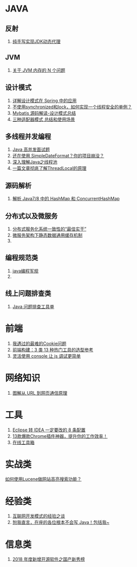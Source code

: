 # JAVA
## 反射
1. [纯手写实现JDK动态代理](https://mp.weixin.qq.com/s?__biz=MjM5NzMyMjAwMA==&mid=2651482922&idx=2&sn=db4baf34d51f311fc80533f80921c832&chksm=bd2507558a528e437ab76a316163dd8b58a18b8dcf1061eff398e16ec2e8a695bf252dc11af6&mpshare=1&scene=1&srcid=&key=b29fbb831ffce04c2fe07efaeedd50b3bc1a1f1f6252cdf60c7d6c90661e5eb1d623e5b297cc4b2e89bd325b2c55154691c70d4a951ef166c3369334cc5da13700861a116a4a661ee2c46e94914191be&ascene=1&uin=MTQwNzUzNTMxMw%3D%3D&devicetype=Windows+10&version=62060739&lang=zh_CN&pass_ticket=Xc7DnWO9MoB2BpfYFb6ler%2BtxWgurWHK7%2Bt%2BDigmcce4DFAokajNhJwjLSmY3L5F)
## JVM
1. [关于 JVM 内存的 N 个问题](https://mp.weixin.qq.com/s?__biz=MjM5NzMyMjAwMA==&mid=2651482823&idx=1&sn=cd623fbfa900f1217b34d34f980b2e82&chksm=bd2506b88a528faea643840bb2613ae67252085c24faaba2359006cc37335dc4fe042f1ca66d&mpshare=1&scene=1&srcid=&key=b3428d2c029cbd733122928cf593fb084db3b7d81e85f2ef9075e4ae1c2619842282c3ae9be550759ebaa943d1c366b6a6915e640e945e15b6b58cea6116a18eeb8121d99098ffcd756fae72f2fa4de7&ascene=1&uin=MTQwNzUzNTMxMw%3D%3D&devicetype=Windows+10&version=62060739&lang=zh_CN&pass_ticket=Xc7DnWO9MoB2BpfYFb6ler%2BtxWgurWHK7%2Bt%2BDigmcce4DFAokajNhJwjLSmY3L5F)
## 设计模式
1. [详解设计模式在 Spring 中的应用](https://mp.weixin.qq.com/s?__biz=MjM5NzMyMjAwMA==&mid=2651483036&idx=1&sn=15c35cb5bef04224a33e8f7b0307876f&chksm=bd2507e38a528ef5ca126b9cb77c86b111fdb632d7707d1ab62c9ef0f85b8acd293ee110b650&mpshare=1&scene=1&srcid=&key=b29fbb831ffce04c4cdfb362b8e734fb47c31d9d5b18276574d92684193b69e95349f707e23fb2ce88489727de5b412cba5e93b51746436d17546738f12a86f33fbb79be3da7a3c174be7df82f05b06e&ascene=1&uin=MTQwNzUzNTMxMw%3D%3D&devicetype=Windows+10&version=62060739&lang=zh_CN&pass_ticket=Xc7DnWO9MoB2BpfYFb6ler%2BtxWgurWHK7%2Bt%2BDigmcce4DFAokajNhJwjLSmY3L5F)
2. [不使用synchronized和lock，如何实现一个线程安全的单例？](https://mp.weixin.qq.com/s?__biz=MzI3NzE0NjcwMg==&mid=2650123351&idx=2&sn=2dfcf0c8b25a4c5172813443f1bffb66&chksm=f36bb176c41c3860fa4a6bb44ccb3afd7c54cfcb2fec8919a83ad3f5d4ec0dbf5af2df73f89a&mpshare=1&scene=1&srcid=&key=cb077656fa10b4ebdb3bfb411d279f9484b88ebdc7cecfa2d4adf00c33177baa8aa4fdf03bc7027d15592bfbc63160b0704319cc957d59dc37fe1de317b683ebaae3d77507de0ea3c3b9b8dd4b0d7936&ascene=1&uin=MTQwNzUzNTMxMw%3D%3D&devicetype=Windows+10&version=62060739&lang=zh_CN&pass_ticket=Xc7DnWO9MoB2BpfYFb6ler%2BtxWgurWHK7%2Bt%2BDigmcce4DFAokajNhJwjLSmY3L5F)
3. [Mybatis 源码解读-设计模式总结](https://mp.weixin.qq.com/s?__biz=MjM5NzMyMjAwMA==&mid=2651483578&idx=1&sn=a9839068a549836756078337ed7649e8&chksm=bd2501c58a5288d31868b1b43f5f12f20276a73d934145a6756832e59bcecf00383103a0b7a5&mpshare=1&scene=1&srcid=&key=0a01442925ed28a13699a37f9c7e6a47bc30c1478625c04e876ee83adce821d2c9ad1477543a16dc8b904a0b6b5153175e70a0aabe0c2cec442fad8f8be27b92f73a11f22a7a65e1532d03c04e10ff22&ascene=1&uin=MTQwNzUzNTMxMw%3D%3D&devicetype=Windows+10&version=6206081f&lang=zh_CN&pass_ticket=zdC4eWns9%2Fik36Wsd94nGNI9boBAhCsU4YfiMNisl2jjhKbM0FFSPLKhdnLde3L7)
4. [三种适配器模式 总结和使用场景](https://www.cnblogs.com/zhaoxinshanwei/p/8867521.html)
## 多线程并发编程
1. [Java 高并发面试题](https://mp.weixin.qq.com/s?__biz=MjM5NzMyMjAwMA==&mid=2651483297&idx=1&sn=f99740bbefc5ec32223fa6936d4d323f&chksm=bd2500de8a5289c8bab5a8d69f4126b9de5c6a86fe774f62f1dfdfb30ab292cd864811fe8647&mpshare=1&scene=1&srcid=&key=b29fbb831ffce04ccf103f86eb07064f404a22912755843fb09d2ac47227ea4892d9b9f3b1458ebc8c02f9ed1d66a459c28c0c1c78ae0e01aab6c2401d5f95da2c95a0f94303de86bc64304c501c14f0&ascene=1&uin=MTQwNzUzNTMxMw%3D%3D&devicetype=Windows+10&version=62060739&lang=zh_CN&pass_ticket=Xc7DnWO9MoB2BpfYFb6ler%2BtxWgurWHK7%2Bt%2BDigmcce4DFAokajNhJwjLSmY3L5F)
2. [还在使用 SimpleDateFormat？你的项目崩没？](https://mp.weixin.qq.com/s?__biz=MzUzMTA2NTU2Ng==&mid=2247486677&idx=1&sn=0f43474dfbe35943b33ab02dc29cd1a1&chksm=fa497364cd3efa725f2f3940e5ed7b27539de31f8ac3d55e34110ac85e4381170e71da1dcaf9&mpshare=1&scene=1&srcid=&key=a3b354082d2b5a696265c6289d8ad6d4bd6c7e762c4a8308c249d460c91a27adf2c0318c0a3a551d5a8b9f78a21a82ceb10056c2c5b1b9d4a986a5cd253b0968fc446e68ed15a93175f2b15d21bb8841&ascene=1&uin=MTQwNzUzNTMxMw%3D%3D&devicetype=Windows+10&version=62060739&lang=zh_CN&pass_ticket=Xc7DnWO9MoB2BpfYFb6ler%2BtxWgurWHK7%2Bt%2BDigmcce4DFAokajNhJwjLSmY3L5F)
3. [深入理解Java之线程池](https://mp.weixin.qq.com/s?__biz=MzUzMjA2NDU2OQ==&mid=2247487120&idx=1&sn=74a232509519667b3d6dc4e72b9d9c56&chksm=fab9bec6cdce37d0d5e6290b1a9db5d9693127ff53411cbdece7f3593c2cb7592bcfa032889f&mpshare=1&scene=1&srcid=0116kCP7YXPZUfxTT5GWRybm&key=b3428d2c029cbd73e0424073f08df945c2d0ac12f1ef72f529018009da0da37d64f94d9c7037a7f20c2ba5610553ca4bbf5b9a0f904cc3383143fa5b0e3b527a649beedd76bbc77c008200e66f56eb82&ascene=1&uin=MTQwNzUzNTMxMw%3D%3D&devicetype=Windows+10&version=62060739&lang=zh_CN&pass_ticket=Xc7DnWO9MoB2BpfYFb6ler%2BtxWgurWHK7%2Bt%2BDigmcce4DFAokajNhJwjLSmY3L5F)
4. [一篇文章彻底了解ThreadLocal的原理](https://mp.weixin.qq.com/s?__biz=MzI3NzE0NjcwMg==&mid=2650123032&idx=1&sn=9b2d029e66cfe1a40454bdf2da37a915&chksm=f36bb639c41c3f2fbf55aa6a8b43dafb15c90af49b8565782866f68a776bde646a232608938b&mpshare=1&scene=1&srcid=0113NURIN9KZKv7sWFTZ7yQv&key=acfbb71463afc81c4d78bdd0af0981133d4b0c8d9a7ef32635e6ea370bfe7265c9c4bb6eaba8ebb187e6c8f736a0bde3bdc8e1063f62b9dddc4df2fe1376640458a094e73c2cfdb082f98636a4c4d60c&ascene=1&uin=MTQwNzUzNTMxMw%3D%3D&devicetype=Windows+10&version=62060739&lang=zh_CN&pass_ticket=Xc7DnWO9MoB2BpfYFb6ler%2BtxWgurWHK7%2Bt%2BDigmcce4DFAokajNhJwjLSmY3L5F)

## 源码解析
1. [解析 Java7/8 中的 HashMap 和 ConcurrentHashMap](https://mp.weixin.qq.com/s?__biz=MjM5NzMyMjAwMA==&mid=2651482229&idx=2&sn=e7250fd3852a51b851369cebce614fe7&chksm=bd25040a8a528d1c3147a89145c784ab872e5ea07a1b94950a9e521750957c7eb8ec31009dda&mpshare=1&scene=1&srcid=12068pf5JuHL9FtVX87tlUBQ&key=cb077656fa10b4ebf8223514dfb09d7db8de6b30ab08d2bfa57c194a4ad55e0943d7e7914704947c182943e81a0646423bc5cd14b9031b86c2d6d8ee24e7cc520aee74228ae75150454e7fbbba1af29a&ascene=1&uin=MTQwNzUzNTMxMw%3D%3D&devicetype=Windows+10&version=62060739&lang=zh_CN&pass_ticket=xNaIe7BxbOhAQvoZC%2BE7MPzvvPdicqGPiXDu7B0BD88ARBfQSevO3n0boHTt5QXx)

## 分布式以及微服务
1. [分布式服务化系统一致性的“最佳实干”](https://mp.weixin.qq.com/s?__biz=MjM5NzMyMjAwMA==&mid=2651483286&idx=1&sn=2191c1967f652461b1dc2f246c2e7496&chksm=bd2500e98a5289ff8a52fabc1046b7a2c73b90be07ca22d589aa95e612a733d99c9eb0901300&mpshare=1&scene=1&srcid=&key=affbece132a088d991c56cfacdf2a268aafbd233d572f79856331953e4c0e218e33091f66288f1b9b9c0961e28342fdc737d3e0ee621146b392c053ebed7670b435e8c589220aa4fa881e112916cfb45&ascene=1&uin=MTQwNzUzNTMxMw%3D%3D&devicetype=Windows+10&version=62060739&lang=zh_CN&pass_ticket=Xc7DnWO9MoB2BpfYFb6ler%2BtxWgurWHK7%2Bt%2BDigmcce4DFAokajNhJwjLSmY3L5F)
2. [微服务架构下静态数据通用缓存机制](https://mp.weixin.qq.com/s?__biz=MjM5NzMyMjAwMA==&mid=2651482208&idx=1&sn=040a59a2daa54400b269a85074939fce&chksm=bd25041f8a528d09d9a8bf4dd5a86dc7c574110c394bdb0cd839b6af774a20f8733b4aefa57c&mpshare=1&scene=1&srcid=1204IxSywCUj0fSSc2D7fM58&key=affbece132a088d9e760797884ede8026730a70dda4afcfd3ca6913c8c0c70d1494d03957b82f77a90ac4bcd8d292df54e46eb5da557e599e33e1a777379e1b8f3f97b2c4a7779ffdc890e23a04f4803&ascene=1&uin=MTQwNzUzNTMxMw%3D%3D&devicetype=Windows+10&version=62060739&lang=zh_CN&pass_ticket=xNaIe7BxbOhAQvoZC%2BE7MPzvvPdicqGPiXDu7B0BD88ARBfQSevO3n0boHTt5QXx)
2. 
## 编程规范类
1. [java编程军规](https://mp.weixin.qq.com/s?__biz=MjM5NzMyMjAwMA==&mid=2651483322&idx=1&sn=81e8aac1c291dadedeab0096de726469&chksm=bd2500c58a5289d3c0434615ddbb9b950ddc0fbab789a1ab84cacc3b589ab4af8436dd952e21&mpshare=1&scene=1&srcid=&key=b29fbb831ffce04cbfb9ee87ba048c406e2087188dee4358c20681c07f7ba37fe0639898769c8ab5144912a46e1d521031fc42e0e273447c429eaa3a5bd922f3c24f89f631b538a80570db6034e692ce&ascene=1&uin=MTQwNzUzNTMxMw%3D%3D&devicetype=Windows+10&version=62060739&lang=zh_CN&pass_ticket=Xc7DnWO9MoB2BpfYFb6ler%2BtxWgurWHK7%2Bt%2BDigmcce4DFAokajNhJwjLSmY3L5F)
2. 
## 线上问题排查类
 1. [Java 问题排查工具单](https://mp.weixin.qq.com/s?__biz=MjM5NzMyMjAwMA==&mid=2651483357&idx=1&sn=cd8b0aa43dfcd8be765294b23950091d&chksm=bd2500a28a5289b459a1cbf48a9c645bf593d49cabde2c76c93f94d85a3c45d4bb5046b436a3&mpshare=1&scene=1&srcid=&key=b3428d2c029cbd730a546e63bfa158a313722982cae0ca195e1aa3348500dc7426a3dd269689d93435d1e0c11d1c6dde0ea0c3a980e871b1a48a004cd6a55c78d6f41ad6e08fe8cfa9a73dd08f306c09&ascene=1&uin=MTQwNzUzNTMxMw%3D%3D&devicetype=Windows+10&version=62060739&lang=zh_CN&pass_ticket=Xc7DnWO9MoB2BpfYFb6ler%2BtxWgurWHK7%2Bt%2BDigmcce4DFAokajNhJwjLSmY3L5F)

# 前端
1. [我遇过的最难的Cookie问题](https://mp.weixin.qq.com/s?__biz=MzAxODE2MjM1MA==&mid=2651555989&idx=1&sn=2846c87243761f65ad85384eb3db99cf&chksm=80255f54b752d64281a13cf263cafbfd6770f0b028740a09a252483dc08deddcc5e190f44d7b&mpshare=1&scene=1&srcid=&key=acfbb71463afc81cd8e4f7152e3cc53740ada0c41dfb78a46923b1e25a65847614d584de242cf1aa2527f2926d4820511a6e8402da4ab0d99676cc091cfc9f2efb962be406b90e480c962c6072d83906&ascene=1&uin=MTQwNzUzNTMxMw%3D%3D&devicetype=Windows+10&version=62060739&lang=zh_CN&pass_ticket=Xc7DnWO9MoB2BpfYFb6ler%2BtxWgurWHK7%2Bt%2BDigmcce4DFAokajNhJwjLSmY3L5F)
2. [前端构建：3 类 13 种热门工具的选型参考](https://mp.weixin.qq.com/s?__biz=MzAxODE2MjM1MA==&mid=2651555458&idx=1&sn=3e86070aceb4afa35f7105ad33434042&chksm=80255143b752d8556f387cd120469b0bb2915a06e464dd82978e06c46bb925d929cd3cbf7bb9&mpshare=1&scene=1&srcid=1204VJLZyDxZKfStuCUJGGUB&key=b29fbb831ffce04c1bcf54206a74d99d1daf2d923abccc3a95b19671af9eb5c9c6f5c698432d0a19a72d53ffe0fb520e35c68c99da1fa6808bbd8c830ac0c05f2d490106d000e8ea93bfb6d24b85498c&ascene=1&uin=MTQwNzUzNTMxMw%3D%3D&devicetype=Windows+10&version=62060739&lang=zh_CN&pass_ticket=xNaIe7BxbOhAQvoZC%2BE7MPzvvPdicqGPiXDu7B0BD88ARBfQSevO3n0boHTt5QXx)
3. [灵活使用 console 让 js 调试更简单](https://mp.weixin.qq.com/s?__biz=MzAxODE2MjM1MA==&mid=2651556218&idx=1&sn=962fba706654ef2de118464051edbeee&chksm=80255ebbb752d7ad678c4e7f6f2804272d424e4e6096281f149725a89e7657475d11226e7641&scene=0&xtrack=1&key=a6f4ceaeb9a19d076e5ecadf154ff512ac3111dd9a9b794e73ffb10e4b6f6f6c7aa21c6db99d3c464b955d1e86cf9f7f078981a97dc1d83db84b49214752d1f8a7e7f7bfae45d8542d199c02dc236131&ascene=1&uin=MTQwNzUzNTMxMw%3D%3D&devicetype=Windows+10&version=62060739&lang=zh_CN&pass_ticket=fGZce1MBIabo89gV2msX6%2FATKMfIv337RSJbwTMpozFbntVT177M321WOR2pt%2BX7)

# 网络知识
1. [图解从 URL 到网页通信原理](https://mp.weixin.qq.com/s?__biz=MzUzMTA2NTU2Ng==&mid=2247486411&idx=2&sn=18f4245ae36c37ccd8d261114f4a453b&chksm=fa49747acd3efd6cddee211efa6cb695a69776cc780aa41d64096958859307b9e5850edbf574&mpshare=1&scene=1&srcid=&key=89d826c18bff14a7d370d7a405213c4c2f1cdf6253fc4e3888b178e7600db88a44062571f563b83f63cb2686c726c4374c0f928eb76a290f5c2e7831f9abeceecbdb4b13204111e3e6c4fdd7f7aab031&ascene=1&uin=MTQwNzUzNTMxMw%3D%3D&devicetype=Windows+10&version=62060739&lang=zh_CN&pass_ticket=Xc7DnWO9MoB2BpfYFb6ler%2BtxWgurWHK7%2Bt%2BDigmcce4DFAokajNhJwjLSmY3L5F)

# 工具
1. [Eclipse 转 IDEA 一定要改的 8 条配置](https://mp.weixin.qq.com/s?__biz=MzUzMTA2NTU2Ng==&mid=2247485810&idx=2&sn=f6c6e0e232f66e231883c22cce0b5ba8&chksm=fa4976c3cd3effd5ea446b37282d94851671adfb0fb2d2df45763524b86ee387ee8503f16bc7&mpshare=1&scene=1&srcid=1209CpQfUoTFDMZqIuBzLmQd&key=b29fbb831ffce04c90ea00845921528f55e27ee542a5ffa7c8fd5e9c7afa9ca3c7b0794255b86139b394633656a98c5389945cb3e8f0dd69b6ddc23beee7d232f5ff235d6cdef10588864468200d9a47&ascene=1&uin=MTQwNzUzNTMxMw%3D%3D&devicetype=Windows+10&version=62060739&lang=zh_CN&pass_ticket=xNaIe7BxbOhAQvoZC%2BE7MPzvvPdicqGPiXDu7B0BD88ARBfQSevO3n0boHTt5QXx)
2. [13款爆款Chrome插件神器，提升你的工作效率！](https://mp.weixin.qq.com/s?__biz=MzI4MDYzNzg4Mw==&mid=2247488609&idx=1&sn=fea7aea9b68ce2ebbd05f8dc70707b58&chksm=ebb42cb5dcc3a5a399794d9bc7181bcdfab1917309bf7e06a390adb9fd3f4fb67813645a7f30&mpshare=1&scene=1&srcid=1205rEKDx6WHmuYwnBMHXEXl&key=affbece132a088d96c1e4e00ba5ce4a0959a08cd8a590d2ce43ae865a504178e7768c761602478b3d717bc4e623e6f90790436312e4ba9587921aaf110f9117dae0057faa62d695f5952d42a71d83091&ascene=1&uin=MTQwNzUzNTMxMw%3D%3D&devicetype=Windows+10&version=62060739&lang=zh_CN&pass_ticket=xNaIe7BxbOhAQvoZC%2BE7MPzvvPdicqGPiXDu7B0BD88ARBfQSevO3n0boHTt5QXx)
3. [在线工具箱](https://www.toolfk.com/)

# 实战类
[如何使用Lucene做网站高亮搜索功能？](https://mp.weixin.qq.com/s?__biz=MzI3NzE0NjcwMg==&mid=2650122724&idx=2&sn=b448e9becc5d305dd5d95ef864971dc2&chksm=f36bb4c5c41c3dd3c03936649e9ff3f918156259c13832e9362354e85ff3b6a2db18cb158f8e&mpshare=1&scene=1&srcid=1204CWwf6OIIsuQlgo6vPiqA&key=a3b354082d2b5a69ff0e4f28f6462fa29db4052b15aaaf2bcc3eba35d520ed443cec4a887f77b683013832ec6d63216a3921b113aa156ed74663a45bb264b09879d7f868f2ce5036650fdd923517f8a7&ascene=1&uin=MTQwNzUzNTMxMw%3D%3D&devicetype=Windows+10&version=62060739&lang=zh_CN&pass_ticket=xNaIe7BxbOhAQvoZC%2BE7MPzvvPdicqGPiXDu7B0BD88ARBfQSevO3n0boHTt5QXx)

# 经验类
1. [互联网开发模式的经验之谈](https://mp.weixin.qq.com/s?__biz=MjM5NzMyMjAwMA==&mid=2651482867&idx=2&sn=6649baf065c904a8d089faec03879ac0&chksm=bd25068c8a528f9ac649506d373798dbe06832ff5abf4b67bb2a8c989ab982e467d96ac32cd9&mpshare=1&scene=1&srcid=&key=affbece132a088d961afea9b6de61a3739f6aa7e1e598423d91140fc683a2eb354d877c14b0dc1e4f02394347c0f6d090c21a853b21bff6cc0fd621a2846d370ea55a97245ccaa3ab1fdafb8f18b0ff1&ascene=1&uin=MTQwNzUzNTMxMw%3D%3D&devicetype=Windows+10&version=62060739&lang=zh_CN&pass_ticket=Xc7DnWO9MoB2BpfYFb6ler%2BtxWgurWHK7%2Bt%2BDigmcce4DFAokajNhJwjLSmY3L5F)
2. [恕我直言，在座的各位根本不会写 Java！包括我~](https://mp.weixin.qq.com/s?__biz=MzUzMTA2NTU2Ng==&mid=2247486746&idx=1&sn=29eb184cf449e4a3c2386ae72beb16cf&chksm=fa4972abcd3efbbdc7ed0131c4a8a2cb6dfc4eee9699a03f449a10ead61d0064eb2f5f14f4b2&mpshare=1&scene=1&srcid=&key=b29fbb831ffce04c767eeda4fea67270d285f76b0fec39e0260bca1bfed7c4eefc0f0162c8927f1b39d55b757640a2727b70a5e6cb331716d7d6c4d4147ba8296df2c724c70ad374e196ec73d5158f7c&ascene=1&uin=MTQwNzUzNTMxMw%3D%3D&devicetype=Windows+10&version=62060739&lang=zh_CN&pass_ticket=9rZcskYA%2FFUHuLcFUKIC636wsnagpUsi6mtBVgKdjeZ5yoLvcV9TGHg4Qwv4cbEE)

# 信息类 
1. [2018 年度新增开源软件之国产新秀榜](https://mp.weixin.qq.com/s?__biz=MjM5NzM0MjcyMQ==&mid=2650087289&idx=1&sn=45d39da5d74aaa833774228b21f7bfa2&chksm=bedac41789ad4d01017e47ec834b8fde7bf7e07c5642bf68c0a9df48c2385d5ca1c40ff98f17&mpshare=1&scene=1&srcid=0121jtpCmkgSL12h5YRlDxhP&key=cb077656fa10b4ebcd0ce02342b9931cb27a57d5f165dd2f4dd9d24ae3266fff08f10cf2bc6405ed4016a5d54a9d6d7e4bf4f67f43227c93d6ca77ba2818d290427e6f6ae7e393e2f2b847a802b85ddb&ascene=1&uin=MTQwNzUzNTMxMw%3D%3D&devicetype=Windows+10&version=62060739&lang=zh_CN&pass_ticket=Xc7DnWO9MoB2BpfYFb6ler%2BtxWgurWHK7%2Bt%2BDigmcce4DFAokajNhJwjLSmY3L5F)